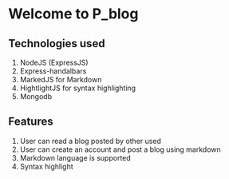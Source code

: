 # Welcome to P_blog
## Technologies used
1. NodeJS (ExpressJS)
2. Express-handalbars 
3. MarkedJS for Markdown
5. HightlightJS for syntax highlighting
4. Mongodb 

## Features
1. User can read a blog posted by other used
2. User can create an account and post a blog using markdown
3. Markdown language is supported
4. Syntax highlight
